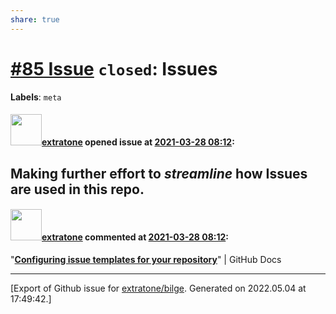 ```yaml
---
share: true
---
```

# [\#85 Issue](https://github.com/extratone/bilge/issues/85) `closed`: Issues
**Labels**: `meta`


#### <img src="https://avatars.githubusercontent.com/u/43663476?u=5047287ff0b8c3ce7f7e5858d204c9b3e57d8e44&v=4" width="50">[extratone](https://github.com/extratone) opened issue at [2021-03-28 08:12](https://github.com/extratone/bilge/issues/85):

## Making further effort to _streamline_ how Issues are used in this repo.

#### <img src="https://avatars.githubusercontent.com/u/43663476?u=5047287ff0b8c3ce7f7e5858d204c9b3e57d8e44&v=4" width="50">[extratone](https://github.com/extratone) commented at [2021-03-28 08:12](https://github.com/extratone/bilge/issues/85#issuecomment-808864981):

"[**Configuring issue templates for your repository**](https://docs.github.com/en/github/building-a-strong-community/configuring-issue-templates-for-your-repository#configuring-the-template-chooser)" | GitHub Docs


-------------------------------------------------------------------------------



[Export of Github issue for [extratone/bilge](https://github.com/extratone/bilge). Generated on 2022.05.04 at 17:49:42.]
